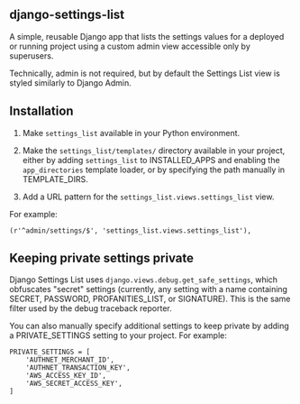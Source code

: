 django-settings-list
--------------------

A simple, reusable Django app that lists the settings values for a deployed or running project using a custom admin view accessible only by superusers.

Technically, admin is not required, but by default the Settings List view is styled similarly to Django Admin.


Installation
------------

1. Make `settings_list` available in your Python environment.

2. Make the `settings_list/templates/` directory available in your project, either by adding `settings_list` to INSTALLED_APPS and enabling the `app_directories` template loader, or by specifying the path manually in TEMPLATE_DIRS.

3. Add a URL pattern for the `settings_list.views.settings_list` view.

For example:

    (r'^admin/settings/$', 'settings_list.views.settings_list'),


Keeping private settings private
--------------------------------

Django Settings List uses `django.views.debug.get_safe_settings`, which obfuscates "secret" settings (currently, any setting with a name containing SECRET, PASSWORD, PROFANITIES_LIST, or SIGNATURE). This is the same filter used by the debug traceback reporter.

You can also manually specify additional settings to keep private by adding a PRIVATE_SETTINGS setting to your project. For example:

    PRIVATE_SETTINGS = [
        'AUTHNET_MERCHANT_ID',
        'AUTHNET_TRANSACTION_KEY',
        'AWS_ACCESS_KEY_ID',
        'AWS_SECRET_ACCESS_KEY',
    ]
